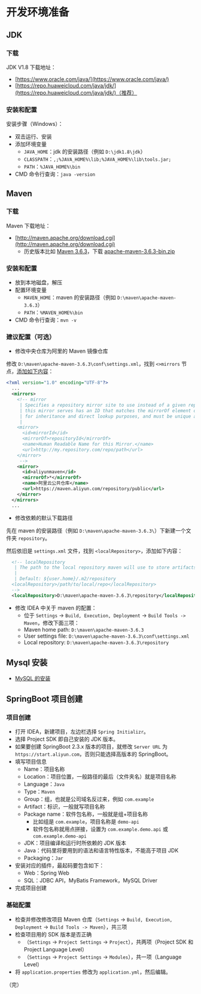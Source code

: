 # 开发环境准备

## JDK

### 下载

JDK V1.8 下载地址：

+ [https://www.oracle.com/java/](https://www.oracle.com/java/)
+ [https://repo.huaweicloud.com/java/jdk/](https://repo.huaweicloud.com/java/jdk/)（推荐）

### 安装和配置

安装步骤（Windows）：

+ 双击运行、安装
+ 添加环境变量
  + `JAVA_HOME`：jdk 的安装路径（例如 `D:\jdk1.8\jdk`）
  + `CLASSPATH`：`,;%JAVA_HOME%\lib;%JAVA_HOME%\lib\tools.jar;`
  + `PATH`：`%JAVA_HOME%\bin`
+ CMD 命令行查询：`java -version`

## Maven

### 下载

Maven 下载地址：

+ [http://maven.apache.org/download.cgi](http://maven.apache.org/download.cgi)
  + 历史版本比如 [Maven 3.6.3](https://archive.apache.org/dist/maven/maven-3/3.6.3/binaries/)，下载 [apache-maven-3.6.3-bin.zip](https://archive.apache.org/dist/maven/maven-3/3.6.3/binaries/apache-maven-3.6.3-bin.zip)

### 安装和配置

+ 放到本地磁盘，解压
+ 配置环境变量
  + `MAVEN_HOME`：maven 的安装路径（例如 `D:\maven\apache-maven-3.6.3`）
  + `PATH`：`%MAVEN_HOME%\bin`
+ CMD 命令行查询：`mvn -v`

### 建议配置（可选）

+ 修改中央仓库为阿里的 Maven 镜像仓库

修改 `D:\maven\apache-maven-3.6.3\conf\settings.xml`，找到 `<>mirrors` 节点，[添加如下内容](https://developer.aliyun.com/mvn/guide)：

```xml {16-21}
<?xml version="1.0" encoding="UTF-8"?>
  ...
  <mirrors>
    <!-- mirror
     | Specifies a repository mirror site to use instead of a given repository. The repository that
     | this mirror serves has an ID that matches the mirrorOf element of this mirror. IDs are used
     | for inheritance and direct lookup purposes, and must be unique across the set of mirrors.
     |
    <mirror>
      <id>mirrorId</id>
      <mirrorOf>repositoryId</mirrorOf>
      <name>Human Readable Name for this Mirror.</name>
      <url>http://my.repository.com/repo/path</url>
    </mirror>
     -->
    <mirror>
      <id>aliyunmaven</id>
      <mirrorOf>*</mirrorOf>
      <name>阿里云公共仓库</name>
      <url>https://maven.aliyun.com/repository/public</url>
    </mirror>
  </mirrors>
  ...
```

+ 修改依赖的默认下载路径

先在 maven 的安装路径（例如 `D:\maven\apache-maven-3.6.3\`）下新建一个文件夹 `repository`。

然后依旧是 `settings.xml` 文件，找到 `<localRepository>`，添加如下内容：

```xml {7}
  <!-- localRepository
   | The path to the local repository maven will use to store artifacts.
   |
   | Default: ${user.home}/.m2/repository
  <localRepository>/path/to/local/repo</localRepository>
  -->
  <localRepository>D:\maven\apache-maven-3.6.3\repository</localRepository>
```

+ 修改 IDEA 中关于 maven 的配置：
  + 位于 `Settings` -> `Build, Execution, Deployment` -> `Build Tools -> Maven`，修改下面三项：
  + Maven home path: `D:\maven\apache-maven-3.6.3`
  + User settings file: `D:\maven\apache-maven-3.6.3\conf\settings.xml`
  + Local repository: `D:\maven\apache-maven-3.6.3\repository`

## Mysql 安装

+ [MySQL 的安装](/backend/mysql/installation-of-mysql/)

## SpringBoot 项目创建

### 项目创建

+ 打开 IDEA，新建项目，左边栏选择 `Spring Initializr`。
+ 选择 Project SDK 即自己安装的 JDK 版本。
+ 如果要创建 SpringBoot 2.3.x 版本的项目，就修改 `Server URL` 为 `https://start.aliyun.com`，否则只能选择高版本的 SpringBoot。
+ 填写项目信息
  + Name：项目名称
  + Location：项目位置，一般路径的最后（文件夹名）就是项目名称
  + Language：`Java`
  + Type：`Maven`
  + Group：组，也就是公司域名反过来，例如 `com.example`
  + Artifact：标识，一般就写项目名称
  + Package name：软件包名称，一般就是组+项目名称
    + 比如组是 `com.example`，项目名称是 `demo-api`
    + 软件包名称就用点拼接，设置为 `com.example.demo.api` 或 `com.example.demo-api`
  + JDK：项目编译和运行时所依赖的 JDK 版本
  + Java：代码里将要用到的语法和语言特性版本，不能高于项目 JDK
  + Packaging：`Jar`
+ 安装对应的插件，最起码要包含如下：
  + Web：Spring Web
  + SQL：JDBC API，MyBatis Framework，MySQL Driver
+ 完成项目创建

### 基础配置

+ 检查并修改修改项目 Maven 仓库（`Settings` -> `Build, Execution, Deployment` -> `Build Tools -> Maven`），共三项
+ 检查项目用的 SDK 版本是否正确
  + （`Settings` -> `Project Settings` -> `Project`），共两项（Project SDK 和 Project Language Level）
  + （`Settings` -> `Project Settings` -> `Modules`），共一项（Language Level）
+ 将 `application.properties` 修改为 `application.yml`，然后编辑。

（完）
